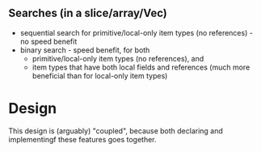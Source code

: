 
## Searches (in a slice/array/Vec)
- sequential search for primitive/local-only item types (no references) - no speed benefit
- binary search - speed benefit, for both
  - primitive/local-only item types (no references), and
  - item types that have both local fields and references (much more beneficial than for local-only
    item types)

# Design

This design is (arguably) "coupled", because both declaring and implementingf these features goes
together.